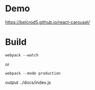 # Demo
https://belcrod5.github.io/react-carousel/

# Build

```
webpack --watch
```
or
```
webpack --mode production
```

output ../docs/index.js

